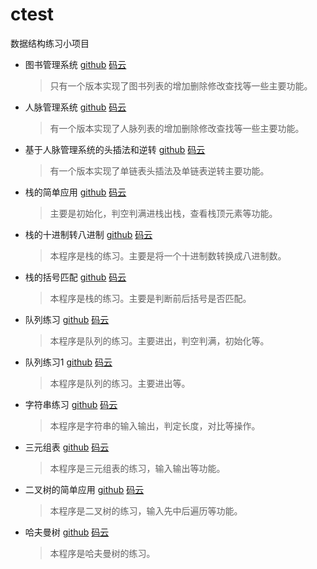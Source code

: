 ctest
===
数据结构练习小项目<br/>
* 图书管理系统  [github](https://github.com/mr-yhl/ctest/blob/master/book_list.cpp)  [码云](https://gitee.com/mryhl/ctest/blob/master/book_list.cpp)<br/>
  > 只有一个版本实现了图书列表的增加删除修改查找等一些主要功能。
* 人脉管理系统  [github](https://github.com/mr-yhl/ctest/blob/master/friend_list.c)  [码云](https://gitee.com/mryhl/ctest/blob/master/friend_list.c)<br/>
  > 有一个版本实现了人脉列表的增加删除修改查找等一些主要功能。
* 基于人脉管理系统的头插法和逆转  [github](https://github.com/mr-yhl/ctest/blob/master/toucha.cpp)  [码云](https://gitee.com/mryhl/ctest/blob/master/toucha.cpp)<br/>
  > 有一个版本实现了单链表头插法及单链表逆转主要功能。
* 栈的简单应用  [github](https://github.com/mr-yhl/ctest/blob/master/stack_ex.cpp)  [码云](https://gitee.com/mryhl/ctest/blob/master/stack_ex.cpp)<br/>
  > 主要是初始化，判空判满进栈出栈，查看栈顶元素等功能。
* 栈的十进制转八进制  [github](https://github.com/mr-yhl/ctest/blob/master/trans10to8.cpp)  [码云](https://gitee.com/mryhl/ctest/blob/master/trans10to8.cpp)<br/>
  > 本程序是栈的练习。主要是将一个十进制数转换成八进制数。
* 栈的括号匹配  [github](https://github.com/mr-yhl/ctest/blob/master/khpp.cpp)  [码云](https://gitee.com/mryhl/ctest/blob/master/khpp.cpp)<br/>
  > 本程序是栈的练习。主要是判断前后括号是否匹配。
* 队列练习  [github](https://github.com/mr-yhl/ctest/blob/master/queue_list.cpp)  [码云](https://gitee.com/mryhl/ctest/blob/master/queue_list.cpp)<br/>
  > 本程序是队列的练习。主要进出，判空判满，初始化等。
* 队列练习1  [github](https://github.com/mr-yhl/ctest/blob/master/queue_list_1.cpp)  [码云](https://gitee.com/mryhl/ctest/blob/master/queue_list_1.cpp)<br/>
  > 本程序是队列的练习。主要进出等。
* 字符串练习  [github](https://github.com/mr-yhl/ctest/blob/master/chuan.cpp)  [码云](https://gitee.com/mryhl/ctest/blob/master/chuan.cpp)<br/>
  > 本程序是字符串的输入输出，判定长度，对比等操作。
* 三元组表  [github](https://github.com/mr-yhl/ctest/blob/master/TSMatrix.cpp)  [码云](https://gitee.com/mryhl/ctest/blob/master/TSMatrix.cpp)<br/>
  > 本程序是三元组表的练习，输入输出等功能。
* 二叉树的简单应用  [github](https://github.com/mr-yhl/ctest/blob/master/BiTree.cpp)  [码云](https://gitee.com/mryhl/ctest/blob/master/BiTree.cpp)<br/>
  > 本程序是二叉树的练习，输入先中后遍历等功能。
* 哈夫曼树  [github](https://github.com/mr-yhl/ctest/blob/master/hafman.cpp)  [码云](https://gitee.com/mryhl/ctest/blob/master/hafman.cpp)<br/>
  > 本程序是哈夫曼树的练习。